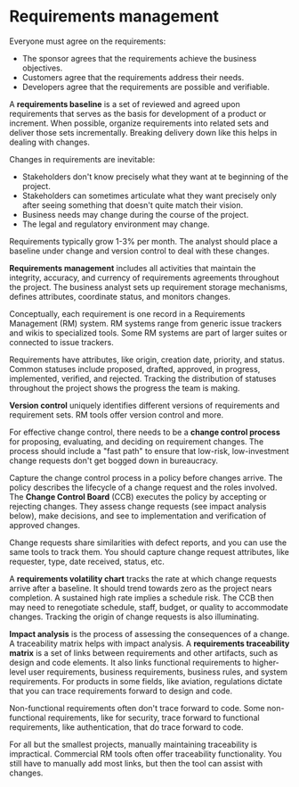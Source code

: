 # Requirements management

Everyone must agree on the requirements:

- The sponsor agrees that the requirements achieve the business objectives.
- Customers agree that the requirements address their needs.
- Developers agree that the requirements are possible and verifiable.

A **requirements baseline** is a set of reviewed and agreed upon requirements that serves as the basis for development
of a product or increment.
When possible, organize requirements into related sets and deliver those sets incrementally.
Breaking delivery down like this helps in dealing with changes.

Changes in requirements are inevitable:

- Stakeholders don't know precisely what they want at te beginning of the project.
- Stakeholders can sometimes articulate what they want precisely only after seeing something that doesn't quite match
  their vision.
- Business needs may change during the course of the project.
- The legal and regulatory environment may change.

Requirements typically grow 1-3% per month.
The analyst should place a baseline under change and version control to deal with these changes.

**Requirements management** includes all activities that maintain the integrity, accuracy, and currency of
requirements agreements throughout the project.
The business analyst sets up requirement storage mechanisms, defines attributes, coordinate status, and monitors
changes.

Conceptually, each requirement is one record in a Requirements Management (RM) system.
RM systems range from generic issue trackers and wikis to specialized tools.
Some RM systems are part of larger suites or connected to issue trackers.

Requirements have attributes, like origin, creation date, priority, and status.
Common statuses include proposed, drafted, approved, in progress, implemented, verified, and rejected.
Tracking the distribution of statuses throughout the project shows the progress the team is making.

**Version control** uniquely identifies different versions of requirements and requirement sets.
RM tools offer version control and more.

For effective change control, there needs to be a **change control process** for proposing, evaluating, and deciding on
requirement changes.
The process should include a "fast path" to ensure that low-risk, low-investment change requests don't get bogged down
in bureaucracy.

Capture the change control process in a policy before changes arrive.
The policy describes the lifecycle of a change request and the roles involved.
The **Change Control Board** (CCB) executes the policy by accepting or rejecting changes.
They assess change requests (see impact analysis below), make decisions, and see to implementation and verification of
approved changes.

Change requests share similarities with defect reports, and you can use the same tools to track them.
You should capture change request attributes, like requester, type, date received, status, etc.

A **requirements volatility chart** tracks the rate at which change requests arrive after a baseline.
It should trend towards zero as the project nears completion.
A sustained high rate implies a schedule risk.
The CCB then may need to renegotiate schedule, staff, budget, or quality to accommodate changes.
Tracking the origin of change requests is also illuminating.

**Impact analysis** is the process of assessing the consequences of a change.
A traceability matrix helps with impact analysis.
A **requirements traceability matrix** is a set of links between requirements and other artifacts, such as design and
code elements.
It also links functional requirements to higher-level user requirements, business requirements, business rules, and
system requirements.
For products in some fields, like aviation, regulations dictate that you can trace requirements forward to design and
code.

Non-functional requirements often don't trace forward to code.
Some non-functional requirements, like for security, trace forward to functional requirements, like authentication,
that do trace forward to code.

For all but the smallest projects, manually maintaining traceability is impractical.
Commercial RM tools often offer traceability functionality.
You still have to manually add most links, but then the tool can assist with changes.

